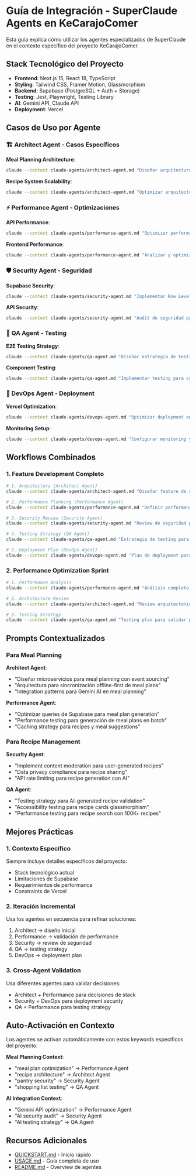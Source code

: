 # Guía de Integración - SuperClaude Agents en KeCarajoComer

Esta guía explica cómo utilizar los agentes especializados de SuperClaude en el contexto específico del proyecto KeCarajoComer.

## Stack Tecnológico del Proyecto

- **Frontend**: Next.js 15, React 18, TypeScript
- **Styling**: Tailwind CSS, Framer Motion, Glassmorphism
- **Backend**: Supabase (PostgreSQL + Auth + Storage)
- **Testing**: Jest, Playwright, Testing Library
- **AI**: Gemini API, Claude API
- **Deployment**: Vercel

## Casos de Uso por Agente

### 🏗️ Architect Agent - Casos Específicos

**Meal Planning Architecture**:
```bash
claude --context claude-agents/architect-agent.md "Diseñar arquitectura para sistema de meal planning con generación de listas de compras automáticas usando Supabase y Gemini AI"
```

**Recipe System Scalability**:
```bash
claude --context claude-agents/architect-agent.md "Optimizar arquitectura para manejar 100K+ recetas con búsqueda en tiempo real y recomendaciones personalizadas"
```

### ⚡ Performance Agent - Optimizaciones

**API Performance**:
```bash
claude --context claude-agents/performance-agent.md "Optimizar performance de APIs de Supabase para meal planning con 10K usuarios concurrentes"
```

**Frontend Performance**:
```bash
claude --context claude-agents/performance-agent.md "Analizar y optimizar Core Web Vitals para aplicación Next.js con componentes glassmorphism pesados"
```

### 🛡️ Security Agent - Seguridad

**Supabase Security**:
```bash
claude --context claude-agents/security-agent.md "Implementar Row Level Security (RLS) para meal plans y datos de pantry en Supabase"
```

**API Security**:
```bash
claude --context claude-agents/security-agent.md "Audit de seguridad para APIs de generación de recetas con Gemini AI"
```

### 🧪 QA Agent - Testing

**E2E Testing Strategy**:
```bash
claude --context claude-agents/qa-agent.md "Diseñar estrategia de testing E2E para flujo completo de meal planning con Playwright"
```

**Component Testing**:
```bash
claude --context claude-agents/qa-agent.md "Implementar testing para componentes React con glassmorphism y Framer Motion"
```

### 🚀 DevOps Agent - Deployment

**Vercel Optimization**:
```bash
claude --context claude-agents/devops-agent.md "Optimizar deployment en Vercel para aplicación Next.js con Supabase backend"
```

**Monitoring Setup**:
```bash
claude --context claude-agents/devops-agent.md "Configurar monitoring y observabilidad para meal planning app en producción"
```

## Workflows Combinados

### 1. Feature Development Completo

```bash
# 1. Arquitectura (Architect Agent)
claude --context claude-agents/architect-agent.md "Diseñar feature de shopping list inteligente con categorización automática"

# 2. Performance Planning (Performance Agent)  
claude --context claude-agents/performance-agent.md "Definir performance budgets para shopping list con 1000+ items"

# 3. Security Review (Security Agent)
claude --context claude-agents/security-agent.md "Review de seguridad para sharing de shopping lists entre usuarios"

# 4. Testing Strategy (QA Agent)
claude --context claude-agents/qa-agent.md "Estrategia de testing para shopping list feature"

# 5. Deployment Plan (DevOps Agent)
claude --context claude-agents/devops-agent.md "Plan de deployment para shopping list feature"
```

### 2. Performance Optimization Sprint

```bash
# 1. Performance Analysis
claude --context claude-agents/performance-agent.md "Análisis completo de performance para KeCarajoComer dashboard"

# 2. Architecture Review
claude --context claude-agents/architect-agent.md "Review arquitectónico basado en findings de performance"

# 3. Testing Strategy
claude --context claude-agents/qa-agent.md "Testing plan para validar performance improvements"
```

## Prompts Contextualizados

### Para Meal Planning

**Architect Agent**:
- "Diseñar microservicios para meal planning con event sourcing"
- "Arquitectura para sincronización offline-first de meal plans"
- "Integration patterns para Gemini AI en meal planning"

**Performance Agent**:
- "Optimizar queries de Supabase para meal plan generation"
- "Performance testing para generación de meal plans en batch"
- "Caching strategy para recipes y meal suggestions"

### Para Recipe Management

**Security Agent**:
- "Implement content moderation para user-generated recipes"
- "Data privacy compliance para recipe sharing"
- "API rate limiting para recipe generation con AI"

**QA Agent**:
- "Testing strategy para AI-generated recipe validation"
- "Accessibility testing para recipe cards glassmorphism"
- "Performance testing para recipe search con 100K+ recipes"

## Mejores Prácticas

### 1. Contexto Específico
Siempre incluye detalles específicos del proyecto:
- Stack tecnológico actual
- Limitaciones de Supabase
- Requerimientos de performance
- Constraints de Vercel

### 2. Iteración Incremental
Usa los agentes en secuencia para refinar soluciones:
1. Architect → diseño inicial
2. Performance → validación de performance  
3. Security → review de seguridad
4. QA → testing strategy
5. DevOps → deployment plan

### 3. Cross-Agent Validation
Usa diferentes agentes para validar decisiones:
- Architect + Performance para decisiones de stack
- Security + DevOps para deployment security
- QA + Performance para testing strategy

## Auto-Activación en Contexto

Los agentes se activan automáticamente con estos keywords específicos del proyecto:

**Meal Planning Context**:
- "meal plan optimization" → Performance Agent
- "recipe architecture" → Architect Agent  
- "pantry security" → Security Agent
- "shopping list testing" → QA Agent

**AI Integration Context**:
- "Gemini API optimization" → Performance Agent
- "AI security audit" → Security Agent
- "AI testing strategy" → QA Agent

## Recursos Adicionales

- [QUICKSTART.md](./QUICKSTART.md) - Inicio rápido
- [USAGE.md](./USAGE.md) - Guía completa de uso
- [README.md](./README.md) - Overview de agentes